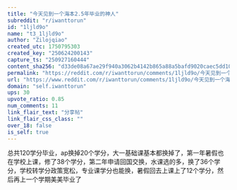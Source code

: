 ```yaml
---
title: "今天见到一个海本2.5年毕业的神人"
subreddit: "r/iwanttorun"
id: "1ljld9o"
name: "t3_1ljld9o"
author: "Zilojqiao"
created_utc: 1750795303
created_key: "250624200143"
capture_ts: "250927160444"
content_sha256: "d33de08a67ae29f940a3062b4142b865a88a5bafd9020caec5dd1048c58c9280"
permalink: "https://reddit.com/r/iwanttorun/comments/1ljld9o/今天见到一个海本25年毕业的神人/"
url: "https://www.reddit.com/r/iwanttorun/comments/1ljld9o/今天见到一个海本25年毕业的神人/"
domain: "self.iwanttorun"
ups: 30
upvote_ratio: 0.85
num_comments: 11
link_flair_text: "分享帖"
link_flair_css_class: ""
over_18: false
is_self: true
---
```


总共120学分毕业，ap换掉20个学分，大一基础课基本都换掉了，第一年暑假也在学校上课，修了38个学分，第二年申请回国交换，水课选的多，换了36个学分，学校转学分政策宽松，专业课学分也能换，暑假回去上课上了12个学分，然后再上一个学期美美毕业了
